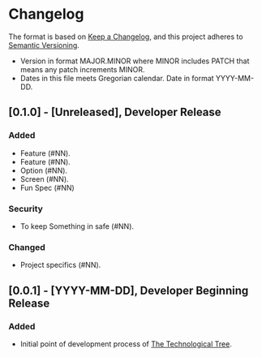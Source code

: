 # Changelog

The format is based on [Keep a Changelog](https://keepachangelog.com/en/1.1.0/),
and this project adheres to [Semantic Versioning](https://semver.org/spec/v2.0.0.html).

- Version in format MAJOR.MINOR where MINOR includes PATCH that means any patch increments MINOR.
- Dates in this file meets Gregorian calendar. Date in format YYYY-MM-DD.

## [0.1.0] - [Unreleased], Developer Release

### Added

- Feature (#NN).
- Feature (#NN).
- Option (#NN).
- Screen (#NN).
- Fun Spec (#NN)

### Security

- To keep Something in safe (#NN).

### Changed

- Project specifics (#NN).

## [0.0.1] - [YYYY-MM-DD], Developer Beginning Release

### Added

- Initial point of development process of [The Technological Tree](https://github.com/perseusrealdeal/TheTechnologicalTree).
